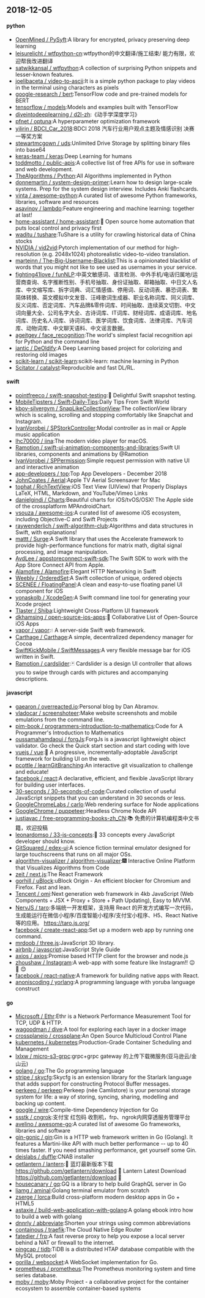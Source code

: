 ## 2018-12-05

#### python
* [OpenMined / PySyft](https://github.com/OpenMined/PySyft):A library for encrypted, privacy preserving deep learning
* [leisurelicht / wtfpython-cn](https://github.com/leisurelicht/wtfpython-cn):wtfpython的中文翻译/施工结束/ 能力有限，欢迎帮我改进翻译
* [satwikkansal / wtfpython](https://github.com/satwikkansal/wtfpython):A collection of surprising Python snippets and lesser-known features.
* [joelibaceta / video-to-ascii](https://github.com/joelibaceta/video-to-ascii):It is a simple python package to play videos in the terminal using characters as pixels
* [google-research / bert](https://github.com/google-research/bert):TensorFlow code and pre-trained models for BERT
* [tensorflow / models](https://github.com/tensorflow/models):Models and examples built with TensorFlow
* [diveintodeeplearning / d2l-zh](https://github.com/diveintodeeplearning/d2l-zh):《动手学深度学习》
* [pfnet / optuna](https://github.com/pfnet/optuna):A hyperparameter optimization framework
* [yilirin / BDCI_Car_2018](https://github.com/yilirin/BDCI_Car_2018):BDCI 2018 汽车行业用户观点主题及情感识别 决赛一等奖方案
* [stewartmcgown / uds](https://github.com/stewartmcgown/uds):Unlimited Drive Storage by splitting binary files into base64
* [keras-team / keras](https://github.com/keras-team/keras):Deep Learning for humans
* [toddmotto / public-apis](https://github.com/toddmotto/public-apis):A collective list of free APIs for use in software and web development.
* [TheAlgorithms / Python](https://github.com/TheAlgorithms/Python):All Algorithms implemented in Python
* [donnemartin / system-design-primer](https://github.com/donnemartin/system-design-primer):Learn how to design large-scale systems. Prep for the system design interview. Includes Anki flashcards.
* [vinta / awesome-python](https://github.com/vinta/awesome-python):A curated list of awesome Python frameworks, libraries, software and resources
* [asavinov / lambdo](https://github.com/asavinov/lambdo):Feature engineering and machine learning: together at last!
* [home-assistant / home-assistant](https://github.com/home-assistant/home-assistant):🏡
Open source home automation that puts local control and privacy first
* [waditu / tushare](https://github.com/waditu/tushare):TuShare is a utility for crawling historical data of China stocks
* [NVIDIA / vid2vid](https://github.com/NVIDIA/vid2vid):Pytorch implementation of our method for high-resolution (e.g. 2048x1024) photorealistic video-to-video translation.
* [marteinn / The-Big-Username-Blacklist](https://github.com/marteinn/The-Big-Username-Blacklist):This is a opinionated blacklist of words that you might not like to see used as usernames in your service.
* [fighting41love / funNLP](https://github.com/fighting41love/funNLP):中英文敏感词、语言检测、中外手机/电话归属地/运营商查询、名字推断性别、手机号抽取、身份证抽取、邮箱抽取、中日文人名库、中文缩写库、拆字词典、词汇情感值、停用词、反动词表、暴恐词表、繁简体转换、英文模拟中文发音、汪峰歌词生成器、职业名称词库、同义词库、反义词库、否定词库、汽车品牌&零件词库、时间抽取、连续英文切割、中文词向量大全、公司名字大全、古诗词库、IT词库、财经词库、成语词库、地名词库、历史名人词库、诗词词库、医学词库、饮食词库、法律词库、汽车词库、动物词库、中文聊天语料、中文谣言数据。
* [ageitgey / face_recognition](https://github.com/ageitgey/face_recognition):The world's simplest facial recognition api for Python and the command line
* [jantic / DeOldify](https://github.com/jantic/DeOldify):A Deep Learning based project for colorizing and restoring old images
* [scikit-learn / scikit-learn](https://github.com/scikit-learn/scikit-learn):scikit-learn: machine learning in Python
* [Scitator / catalyst](https://github.com/Scitator/catalyst):Reproducible and fast DL/RL.

#### swift
* [pointfreeco / swift-snapshot-testing](https://github.com/pointfreeco/swift-snapshot-testing):📸
Delightful Swift snapshot testing.
* [MobileTipsters / Swift-Daily-Tips](https://github.com/MobileTipsters/Swift-Daily-Tips):Daily Tips From Swift World
* [kboy-silvergym / SnapLikeCollectionView](https://github.com/kboy-silvergym/SnapLikeCollectionView):The collectionView library which is scaling, scrolling and stopping comfortably like Snapchat and Instagram.
* [IvanVorobei / SPStorkController](https://github.com/IvanVorobei/SPStorkController):Modal controller as in mail or Apple music application
* [lhc70000 / iina](https://github.com/lhc70000/iina):The modern video player for macOS.
* [Ramotion / swift-ui-animation-components-and-libraries](https://github.com/Ramotion/swift-ui-animation-components-and-libraries):Swift UI libraries, components and animations by @Ramotion
* [IvanVorobei / SPPermission](https://github.com/IvanVorobei/SPPermission):Simple request permission with native UI and interactive animation
* [app-developers / top](https://github.com/app-developers/top):Top App Developers - December 2018
* [JohnCoates / Aerial](https://github.com/JohnCoates/Aerial):Apple TV Aerial Screensaver for Mac
* [tophat / RichTextView](https://github.com/tophat/RichTextView):iOS Text View (UIView) that Properly Displays LaTeX, HTML, Markdown, and YouTube/Vimeo Links
* [danielgindi / Charts](https://github.com/danielgindi/Charts):Beautiful charts for iOS/tvOS/OSX! The Apple side of the crossplatform MPAndroidChart.
* [vsouza / awesome-ios](https://github.com/vsouza/awesome-ios):A curated list of awesome iOS ecosystem, including Objective-C and Swift Projects
* [raywenderlich / swift-algorithm-club](https://github.com/raywenderlich/swift-algorithm-club):Algorithms and data structures in Swift, with explanations!
* [mattt / Surge](https://github.com/mattt/Surge):A Swift library that uses the Accelerate framework to provide high-performance functions for matrix math, digital signal processing, and image manipulation.
* [AvdLee / appstoreconnect-swift-sdk](https://github.com/AvdLee/appstoreconnect-swift-sdk):The Swift SDK to work with the App Store Connect API from Apple.
* [Alamofire / Alamofire](https://github.com/Alamofire/Alamofire):Elegant HTTP Networking in Swift
* [Weebly / OrderedSet](https://github.com/Weebly/OrderedSet):A Swift collection of unique, ordered objects
* [SCENEE / FloatingPanel](https://github.com/SCENEE/FloatingPanel):A clean and easy-to-use floating panel UI component for iOS
* [yonaskolb / XcodeGen](https://github.com/yonaskolb/XcodeGen):A Swift command line tool for generating your Xcode project
* [Tlaster / Shiba](https://github.com/Tlaster/Shiba):Lightweight Cross-Platform UI framework
* [dkhamsing / open-source-ios-apps](https://github.com/dkhamsing/open-source-ios-apps):📱
Collaborative List of Open-Source iOS Apps
* [vapor / vapor](https://github.com/vapor/vapor):💧
A server-side Swift web framework.
* [Carthage / Carthage](https://github.com/Carthage/Carthage):A simple, decentralized dependency manager for Cocoa
* [SwiftKickMobile / SwiftMessages](https://github.com/SwiftKickMobile/SwiftMessages):A very flexible message bar for iOS written in Swift.
* [Ramotion / cardslider](https://github.com/Ramotion/cardslider):🃏
Cardslider is a design UI controller that allows you to swipe through cards with pictures and accompanying descriptions.

#### javascript
* [gaearon / overreacted.io](https://github.com/gaearon/overreacted.io):Personal blog by Dan Abramov.
* [vladocar / screenshoteer](https://github.com/vladocar/screenshoteer):Make website screenshots and mobile emulations from the command line.
* [pim-book / programmers-introduction-to-mathematics](https://github.com/pim-book/programmers-introduction-to-mathematics):Code for A Programmer's Introduction to Mathematics
* [oussamahamdaoui / forgJs](https://github.com/oussamahamdaoui/forgJs):ForgJs is a javascript lightweight object validator. Go check the Quick start section and start coding with love
* [vuejs / vue](https://github.com/vuejs/vue):🖖
A progressive, incrementally-adoptable JavaScript framework for building UI on the web.
* [pcottle / learnGitBranching](https://github.com/pcottle/learnGitBranching):An interactive git visualization to challenge and educate!
* [facebook / react](https://github.com/facebook/react):A declarative, efficient, and flexible JavaScript library for building user interfaces.
* [30-seconds / 30-seconds-of-code](https://github.com/30-seconds/30-seconds-of-code):Curated collection of useful JavaScript snippets that you can understand in 30 seconds or less.
* [GoogleChromeLabs / carlo](https://github.com/GoogleChromeLabs/carlo):Web rendering surface for Node applications
* [GoogleChrome / puppeteer](https://github.com/GoogleChrome/puppeteer):Headless Chrome Node API
* [justjavac / free-programming-books-zh_CN](https://github.com/justjavac/free-programming-books-zh_CN):📚
免费的计算机编程类中文书籍，欢迎投稿
* [leonardomso / 33-js-concepts](https://github.com/leonardomso/33-js-concepts):📜
33 concepts every JavaScript developer should know.
* [GitSquared / edex-ui](https://github.com/GitSquared/edex-ui):A science fiction terminal emulator designed for large touchscreens that runs on all major OSs.
* [algorithm-visualizer / algorithm-visualizer](https://github.com/algorithm-visualizer/algorithm-visualizer):🎆
Interactive Online Platform that Visualizes Algorithms from Code
* [zeit / next.js](https://github.com/zeit/next.js):The React Framework
* [gorhill / uBlock](https://github.com/gorhill/uBlock):uBlock Origin - An efficient blocker for Chromium and Firefox. Fast and lean.
* [Tencent / omi](https://github.com/Tencent/omi):Next generation web framework in 4kb JavaScript (Web Components + JSX + Proxy + Store + Path Updating), Easy to MVVM.
* [NervJS / taro](https://github.com/NervJS/taro):多端统一开发框架，支持用 React 的开发方式编写一次代码，生成能运行在微信小程序/百度智能小程序/支付宝小程序、H5、React Native 等的应用。 https://taro.js.org/
* [facebook / create-react-app](https://github.com/facebook/create-react-app):Set up a modern web app by running one command.
* [mrdoob / three.js](https://github.com/mrdoob/three.js):JavaScript 3D library.
* [airbnb / javascript](https://github.com/airbnb/javascript):JavaScript Style Guide
* [axios / axios](https://github.com/axios/axios):Promise based HTTP client for the browser and node.js
* [zhoushaw / Instagram](https://github.com/zhoushaw/Instagram):A web-app with some feature like Instagram!!
😉
📸
😊
* [facebook / react-native](https://github.com/facebook/react-native):A framework for building native apps with React.
* [anoniscoding / yorlang](https://github.com/anoniscoding/yorlang):A programming language with yoruba language construct

#### go
* [Microsoft / Ethr](https://github.com/Microsoft/Ethr):Ethr is a Network Performance Measurement Tool for TCP, UDP & HTTP.
* [wagoodman / dive](https://github.com/wagoodman/dive):A tool for exploring each layer in a docker image
* [crossplaneio / crossplane](https://github.com/crossplaneio/crossplane):An Open Source Multicloud Control Plane
* [kubernetes / kubernetes](https://github.com/kubernetes/kubernetes):Production-Grade Container Scheduling and Management
* [lxlxw / micro-s3-grpc](https://github.com/lxlxw/micro-s3-grpc):grpc+grpc gateway 的上传下载微服务(亚马逊云/金山云)
* [golang / go](https://github.com/golang/go):The Go programming language
* [stripe / skycfg](https://github.com/stripe/skycfg):Skycfg is an extension library for the Starlark language that adds support for constructing Protocol Buffer messages.
* [perkeep / perkeep](https://github.com/perkeep/perkeep):Perkeep (née Camlistore) is your personal storage system for life: a way of storing, syncing, sharing, modelling and backing up content.
* [google / wire](https://github.com/google/wire):Compile-time Dependency Injection for Go
* [ssstk / cngrok](https://github.com/ssstk/cngrok):支付宝 红包码 收割机，frp、ngrok内网穿透服务管理平台
* [avelino / awesome-go](https://github.com/avelino/awesome-go):A curated list of awesome Go frameworks, libraries and software
* [gin-gonic / gin](https://github.com/gin-gonic/gin):Gin is a HTTP web framework written in Go (Golang). It features a Martini-like API with much better performance -- up to 40 times faster. If you need smashing performance, get yourself some Gin.
* [deislabs / duffle](https://github.com/deislabs/duffle):CNAB installer
* [getlantern / lantern](https://github.com/getlantern/lantern):🔴
蓝灯最新版本下载 https://github.com/getlantern/download
🔴
Lantern Latest Download https://github.com/getlantern/download
🔴
* [housecanary / gq](https://github.com/housecanary/gq):GQ is a library to help build GraphQL server in Go
* [liamg / aminal](https://github.com/liamg/aminal):Golang terminal emulator from scratch
* [zserge / lorca](https://github.com/zserge/lorca):Build cross-platform modern desktop apps in Go + HTML5
* [astaxie / build-web-application-with-golang](https://github.com/astaxie/build-web-application-with-golang):A golang ebook intro how to build a web with golang
* [dnnrly / abbreviate](https://github.com/dnnrly/abbreviate):Shorten your strings using common abbreviations
* [containous / traefik](https://github.com/containous/traefik):The Cloud Native Edge Router
* [fatedier / frp](https://github.com/fatedier/frp):A fast reverse proxy to help you expose a local server behind a NAT or firewall to the internet.
* [pingcap / tidb](https://github.com/pingcap/tidb):TiDB is a distributed HTAP database compatible with the MySQL protocol
* [gorilla / websocket](https://github.com/gorilla/websocket):A WebSocket implementation for Go.
* [prometheus / prometheus](https://github.com/prometheus/prometheus):The Prometheus monitoring system and time series database.
* [moby / moby](https://github.com/moby/moby):Moby Project - a collaborative project for the container ecosystem to assemble container-based systems
